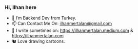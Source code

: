 ### Hi, Ilhan here

- 🌱 I’m Backend Dev from Turkey.
- 📫 Can Contact Me On: ilhanmertalan@gmail.com
- 📝 I write sometimes on: https://ilhanmertalan.medium.com & https://ilhanmertalan.com
- 🐿 Love drawing cartoons.

